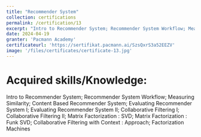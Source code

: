 ```yaml
---
title: "Recommender System"
collection: certifications
permalink: /certification/13
excerpt: "Intro to Recommender System; Recommender System Workflow; Measuring Similarity; Content Based Recommender System; Evaluating Recommender System I; Evaluating Recommender System II; Collaborative Filtering I; Collaborative Filtering II; Matrix Factorization : SVD; Matrix Factorization : Funk SVD; Collaborative Filtering with Context : Approach; Factorization Machines"
date: 2024-04-19
granter: 'Pacmann Academy'
certificateurl: 'https://sertifikat.pacmann.ai/SzsQxrS3a52EEZV'
image: '/files/certificates/certificate-13.jpg'
---
```


Acquired skills/Knowledge:
=====
Intro to Recommender System; Recommender System Workflow; Measuring Similarity; Content Based Recommender System; Evaluating Recommender System I; Evaluating Recommender System II; Collaborative Filtering I; Collaborative Filtering II; Matrix Factorization : SVD; Matrix Factorization : Funk SVD; Collaborative Filtering with Context : Approach; Factorization Machines